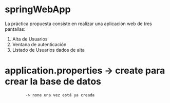 # springWebApp

La práctica propuesta consiste en realizar una aplicación web de tres pantallas:

1. Alta de Usuarios
2. Ventana de autenticación
3. Listado de Usuarios dados de alta

# application.properties -> create para crear la base de datos
			 -> none una vez está ya creada